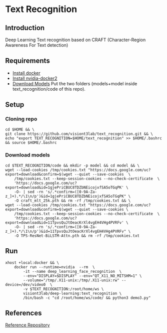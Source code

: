 # Text Recognition

## Introduction
Deep Learning Text recognition based on CRAFT (Character-Region Awareness For Text detection)

## Requirements

* [Install docker](https://www.digitalocean.com/community/tutorials/how-to-install-and-use-docker-on-ubuntu-18-04)
* [Install nvidia-docker2](https://github.com/NVIDIA/nvidia-docker)
* [Download Models](https://drive.google.com/drive/folders/1MUZJfJaErK5UHwQAFaf5dHdeQfaJL09-?usp=sharing) Put the two folders (models+model inside text_recognition/code of this repo).

## Setup

### Cloning repo
```
cd $HOME && \
git clone https://github.com/visiont3lab/text_recognition.git && \
echo "export TEXT_RECOGNITION=$HOME/text_recognition" >> $HOME/.bashrc && source $HOME/.bashrc
```

### Download models
```
cd $TEXT_RECOGNITION/code && mkdir -p model && cd model && \
wget --load-cookies /tmp/cookies.txt "https://docs.google.com/uc?export=download&confirm=$(wget --quiet --save-cookies  \
    /tmp/cookies.txt --keep-session-cookies --no-check-certificate  \
    'https://docs.google.com/uc?export=download&id=1gjePriCBUC8TDZbNEicojxfSA5oTGqPK' \
    -O- | sed -rn 's/.*confirm=([0-9A-Za-z_]+).*/\1\n/p')&id=1gjePriCBUC8TDZbNEicojxfSA5oTGqPK" \
    -O craft_mlt_25k.pth && rm -rf /tmp/cookies.txt && \
wget --load-cookies /tmp/cookies.txt "https://docs.google.com/uc?export=download&confirm=$(wget --quiet --save-cookies \
    /tmp/cookies.txt --keep-session-cookies --no-check-certificate  \
    'https://docs.google.com/uc?export=download&id=11TpvsQuJtOeacKrXl4vgEH4VHg4PVRFv' \
    -O- | sed -rn 's/.*confirm=([0-9A-Za-z_]+).*/\1\n/p')&id=11TpvsQuJtOeacKrXl4vgEH4VHg4PVRFv" \
    -O TPS-ResNet-BiLSTM-Attn.pth && rm -rf /tmp/cookies.txt
```

## Run

```
xhost +local:docker && \
    docker run --runtime=nvidia  --rm  \
        -it --name deep_learning_face_recognition  \
        --env="DISPLAY=$DISPLAY" --env="QT_X11_NO_MITSHM=1" \
        --volume="/tmp/.X11-unix:/tmp/.X11-unix:rw" --device=/dev/video0  \
        -v $TEXT_RECOGNITION:/root/home/ws \
        visiont3lab/deep-learning:text_recognition \
        /bin/bash -c "cd /root/home/ws/code/ && python3 demo3.py"
```

## References
[Reference Repository](https://github.com/clovaai/CRAFT-pytorch)
